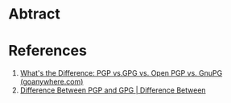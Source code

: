 ---
---
# Abtract

# References
1. [What's the Difference: PGP vs.GPG vs. Open PGP vs. GnuPG (goanywhere.com)](https://www.goanywhere.com/blog/2019/03/28/pgp-vs-gpg-whats-the-difference)
2. [Difference Between PGP and GPG | Difference Between](http://www.differencebetween.net/technology/software-technology/difference-between-pgp-and-gpg/)
